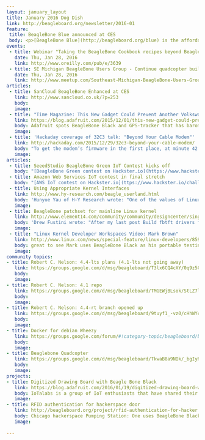 ```yaml
---
layout: january_layout
title: January 2016 Dog Dish
link: http://beagleboard.org/newsletter/2016-01
feature:
 title: BeagleBone Blue announced at CES
 body: <p>[BeagleBone Blue](http://beagleboard.org/blue) is the affordable and complete educational robotics controller built around the popular BeagleBone open hardware computer. With complete robotics education curriculum, barriers to learning and growing are completely eliminated.  Additional details to be announced in February. Production planned for May.</p><p>Jason Kridner gave an [overview to NewsWatch](https://vimeo.com/151100483)</p><p>Tom Bewley of UCSD also shared a [brief introduction to BeagleBone Blue](https://www.youtube.com/watch?v=T15D7U2BOf4)</p>
events:
 - title: Webinar "Taking the BeagleBone Cookbook recipes beyond BeagleBone Black"
   date: Thu, Jan 28, 2016
   link: http://www.oreilly.com/pub/e/3639
 - title: SE Michigan BeagleBone Users Group - Continue quadcopter build
   date: Thu, Jan 28, 2016
   link: http://www.meetup.com/Southeast-Michigan-BeagleBone-Users-Group/events/227365084/
articles:
 - title: SanCloud BeagleBone Enhanced at CES
   link: http://www.sancloud.co.uk/?p=253
   body: 
   image:
 - title: "Time Magazine: This New Gadget Could Prevent Another Volkswagen Scandal"
   link: https://blog.adafruit.com/2015/12/01/this-new-gadget-could-prevent-another-volkswagen-scandal-time/
   body: Adafruit spots BeagleBone Black and GPS-tracker that has barometric pressure reading and humidity
   image:
 - title: 'Hackaday coverage of 32C3 talk: "Beyond Your Cable Modem"'
   link: http://hackaday.com/2015/12/29/32c3-beyond-your-cable-modem/
   body: "To get the modem’s firmware in the first place, at minute 42 of the talk, Alexander shows briefly how he pulled the flash chip off the device and read it into his computer using a BeagleBone Black"
   image:
articles:
 - title: SeeedStudio BeagleBone Green IoT Contest kicks off
   body: "[BeagleBone Green contest on Hackster.io](https://www.hackster.io/challenges/beaglebonegreen) will send the winners to Maker Faire Shenzhen.  Deadline to submit your project idea is: Feb 22, 2016 at 11:59 PM PT.  Project build deadline will then be: Mar 31, 2016 at 11:59 PM PT."
 - title: Amazon Web Services IoT contest in final stretch
   body: "[AWS IoT contest on Hackster.io](ttps://www.hackster.io/challenges/AWSIoTMegaContest) will end on Jan 31, 2016 at 11:59 PM PT.  Contestants were given a choice of development kits including the [BeagleBone Green and Grove IoT Starter Kit by Seeedstudio](http://www.seeedstudio.com/wiki/Beagle_Bone_Green_and_Grove_IoT_Starter_Kit_Powered_by_AWS)."
 - title: Using Appropriate Kernel Interfaces
   link: http://www.hy-research.com/beagle_userland.html
   body: 'Hunyue Yau of H-Y Research wrote: "One of the values of Linux on the BeagleBoards is being able to leverage existing Linux software. However, an alarming tread on support lists, tutorials, and projects is devaluating Linux possibly without even users being aware of it. Let's briefly look at some common problems."'
   image:
 - title: BeagleBone patchset for mainline Linux kernel
   link: http://www.element14.com/community/community/designcenter/single-board-computers/next-gen_beaglebone/blog/2015/12/05/mainline-linux-kernel-on-beaglebone-black
   body: 'Drew Fustini wrote: "After my last post Build fbtft drivers for Linux 4.4 on BeagleBone Black, I was curious what patches are needed to run mainline Linux kernel on BeagleBone Black. Here's what I've found so far."'
   image:
 - title: "Linux Kernel Developer Workspaces Video: Mark Brown"
   link: http://www.linux.com/news/special-feature/linux-developers/859805-linux-kernel-developer-workspaces-video-mark-brown
   body: great to see Mark uses BeagleBone Black as his portable testing lab
   image:
community topics: 
- title: Robert C. Nelson: 4.4-lts plans (4.1-lts not going away)
   link: https://groups.google.com/d/msg/beagleboard/T3lx6CQ4cXY/0q9z5C-8CQAJ
   body: 
   image:
- title: Robert C. Nelson: 4.1 repo
   link: https://groups.google.com/d/msg/beagleboard/TMGEWjBLsok/StLZ7lvUmRYJ
   body: 
   image:
- title: Robert C. Nelson: 4.4-rt branch opened up
   link: https://groups.google.com/d/msg/beagleboard/9tuyf1_-vz0/cHhWYcPcDAAJ
   body: 
   image:
- title: Docker for debian Wheezy
   link: https://groups.google.com/forum/#!category-topic/beagleboard/beaglebone-black/2cnwVEmKqX4
   body: 
   image:
- title: Beaglebone Quadcopter
   link: https://groups.google.com/d/msg/beagleboard/TkwaB8a9NIk/_bgIyRuBHLAJ
   body: 
   image:
projects:
- title: Digitized Drawing Board with Beagle Bone Black
   link: https://blog.adafruit.com/2016/01/19/digitized-drawing-board-with-beagle-bone-black-arttuesday/
   body: IoTalabs is a group of IoT enthusiasts that have shared their experience of making a digitized drawing board: http://doteverything.co/blog2.html
   image:
- title: RFID authentication for hackerspace door
   link: http://beagleboard.org/project/rfid-authentication-for-hacker
   body: Chicago hackerspace Pumping Station: One uses BeagleBone Black and RFID to control door access
   image:
 
---
```

